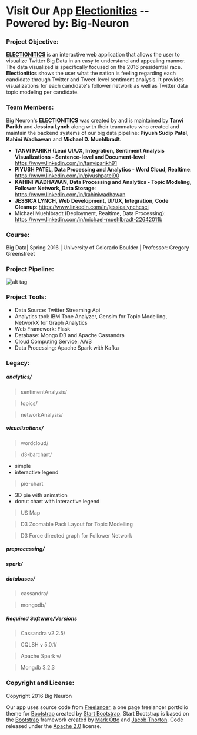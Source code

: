 # Visit Our App [Electionitics](http://electionitics.press) --  Powered by: Big-Neuron  

  
### Project Objective:

**[ELECTIONITICS](http://electionitics.press)** is an interactive web application that allows the user to visualize Twitter Big Data in an easy to understand and appealing manner.  The data visualized is specifically focused on the 2016 presidential race.  **Electionitics** shows the user what the nation is feeling regarding each candidate through Twitter and Tweet-level sentiment analysis.  It provides visualizations for each candidate's follower network as well as Twitter data topic modeling per candidate.

### Team Members:  

Big Neuron's **[ELECTIONITICS](http://electionitics.press)** was created by and is maintained by **Tanvi Parikh** and **Jessica Lynch** along with their teammates who created and maintain the backend systems of our big data pipeline: **Piyush Sudip Patel**, **Kahini Wadhawan** and **Michael D. Muehlbradt**.  

+ **TANVI PARIKH (Lead UI/UX, Integration, Sentiment Analysis Visualizations - Sentence-level and Document-level**: https://www.linkedin.com/in/tanviparikh91
+ **PIYUSH PATEL, Data Processing and Analytics - Word Cloud, Realtime**: https://www.linkedin.com/in/piyushpatel90
+ **KAHINI WADHAWAN, Data Processing and Analytics - Topic Modeling, Follower Network, Data Storage**: https://www.linkedin.com/in/kahiniwadhawan
+ **JESSICA LYNCH, Web Development, UI/UX, Integration, Code Cleanup**: https://www.linkedin.com/in/jessicalynchcsci
+ Michael Muehlbradt (Deployment, Realtime, Data Processing): https://www.linkedin.com/in/michael-muehlbradt-22642011b

### Course:
Big Data| Spring 2016 | University of Colorado Boulder | Professor: Gregory Greenstreet

### Project Pipeline:  
![alt tag](http://flask-app/static/img/pipeline.png)

### Project Tools:
+ Data Source: Twitter Streaming Api
+ Analytics tool: IBM Tone Analyzer, Gensim for Topic Modelling, NetworkX for Graph Analytics
+ Web Framework: Flask
+ Database: Mongo DB and Apache Cassandra
+ Cloud Computing Service: AWS
+ Data Processing: Apache Spark with Kafka


### Legacy: 
##### analytics/  
> sentimentAnalysis/ 

> topics/

> networkAnalysis/

##### visualizations/  
> wordcloud/  

> d3-barchart/
 - simple
 - interactive legend

> pie-chart
 - 3D pie with animation
 - donut chart with interactive legend

> US Map

> D3 Zoomable Pack Layout for Topic Modelling 

> D3 Force directed graph for Follower Network

##### preprocessing/  
##### spark/  
##### databases/ 
> cassandra/

> mongodb/

##### Required Software/Versions

> Cassandra v2.2.5/

> CQLSH v 5.0.1/

> Apache Spark v/

> Mongdb 3.2.3



### Copyright and License:

Copyright 2016 Big Neuron

Our app uses source code from [Freelancer](http://startbootstrap.com/template-overviews/freelancer/), a one page freelancer portfolio theme for [Bootstrap](http://getbootstrap.com/) created by [Start Bootstrap](http://startbootstrap.com/). Start Bootstrap is based on the [Bootstrap](http://getbootstrap.com/) framework created by [Mark Otto](https://twitter.com/mdo) and [Jacob Thorton](https://twitter.com/fat). Code released under the [Apache 2.0](https://github.com/IronSummitMedia/startbootstrap-freelancer/blob/gh-pages/LICENSE) license.

